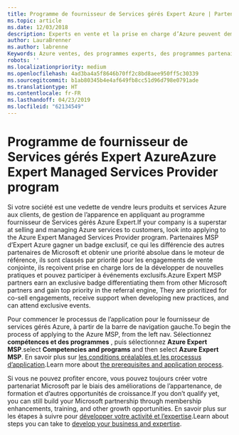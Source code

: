 ```yaml
---
title: Programme de fournisseur de Services gérés Expert Azure | Partenaires
ms.topic: article
ms.date: 12/03/2018
description: Experts en vente et la prise en charge d’Azure peuvent demander à être dans le fournisseur de services gérés Azure Expert
author: LauraBrenner
ms.author: labrenne
Keywords: Azure ventes, des programmes experts, des programmes partenaires
robots: ''
ms.localizationpriority: medium
ms.openlocfilehash: 4ad3ba4a5f8646b70ff2c8bd8aee950ff5c30339
ms.sourcegitcommit: b1ab80345b4e4af649fb8cc51d96d798e0791ade
ms.translationtype: HT
ms.contentlocale: fr-FR
ms.lasthandoff: 04/23/2019
ms.locfileid: "62134549"
---
```

# <a name="azure-expert-managed-services-provider-program"></a><span data-ttu-id="83b3a-104">Programme de fournisseur de Services gérés Expert Azure</span><span class="sxs-lookup"><span data-stu-id="83b3a-104">Azure Expert Managed Services Provider program</span></span>


<span data-ttu-id="83b3a-105">Si votre société est une vedette de vendre leurs produits et services Azure aux clients, de gestion de l’apparence en appliquant au programme fournisseur de Services gérés Azure Expert.</span><span class="sxs-lookup"><span data-stu-id="83b3a-105">If your company is a superstar at selling and managing Azure services to customers, look into applying to the Azure Expert Managed Services Provider program.</span></span> <span data-ttu-id="83b3a-106">Partenaires MSP d’Expert Azure gagner un badge exclusif, ce qui les différencie des autres partenaires de Microsoft et obtenir une priorité absolue dans le moteur de référence, ils sont classés par priorité pour les engagements de vente conjointe, ils reçoivent prise en charge lors de la développer de nouvelles pratiques et pouvez participer à événements exclusifs.</span><span class="sxs-lookup"><span data-stu-id="83b3a-106">Azure Expert MSP partners earn an exclusive badge differentiating them from other Microsoft partners and gain top priority in the referral engine, They are prioritized for co-sell engagements, receive support when developing new practices, and can attend exclusive events.</span></span>

<span data-ttu-id="83b3a-107">Pour commencer le processus de l’application pour le fournisseur de services gérés Azure, à partir de la barre de navigation gauche.</span><span class="sxs-lookup"><span data-stu-id="83b3a-107">To begin the process of applying to the Azure MSP, from the left nav.</span></span> <span data-ttu-id="83b3a-108">Sélectionnez **compétences et des programmes** , puis sélectionnez **Azure Expert MSP**.</span><span class="sxs-lookup"><span data-stu-id="83b3a-108">select **Competencies and programs** and then select **Azure Expert MSP**.</span></span> <span data-ttu-id="83b3a-109">En savoir plus sur [les conditions préalables et les processus d’application](https://partner.microsoft.com/membership/azure-expert-msp).</span><span class="sxs-lookup"><span data-stu-id="83b3a-109">Learn more about [the prerequisites and application process](https://partner.microsoft.com/membership/azure-expert-msp).</span></span> 

<span data-ttu-id="83b3a-110">Si vous ne pouvez profiter encore, vous pouvez toujours créer votre partenariat Microsoft par le biais des améliorations de l’appartenance, de formation et d’autres opportunités de croissance.</span><span class="sxs-lookup"><span data-stu-id="83b3a-110">If you don’t qualify yet, you can still build your Microsoft partnership through membership enhancements, training, and other growth opportunities.</span></span>
<span data-ttu-id="83b3a-111">En savoir plus sur les étapes à suivre pour [développer votre activité et l’expertise](https://partner.microsoft.com/membership/azure-expert-msp).</span><span class="sxs-lookup"><span data-stu-id="83b3a-111">Learn about steps you can take to [develop your business and expertise](https://partner.microsoft.com/membership/azure-expert-msp).</span></span>

